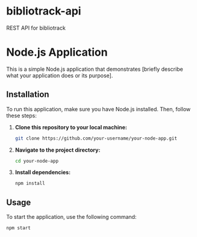 # bibliotrack-api
REST API for bibliotrack

# Node.js Application

This is a simple Node.js application that demonstrates [briefly describe what your application does or its purpose].

## Installation

To run this application, make sure you have Node.js installed. Then, follow these steps:

1. **Clone this repository to your local machine:**
    ```bash
    git clone https://github.com/your-username/your-node-app.git
    ```

2. **Navigate to the project directory:**
    ```bash
    cd your-node-app
    ```

3. **Install dependencies:**
    ```bash
    npm install
    ```

## Usage

To start the application, use the following command:
```bash
npm start

